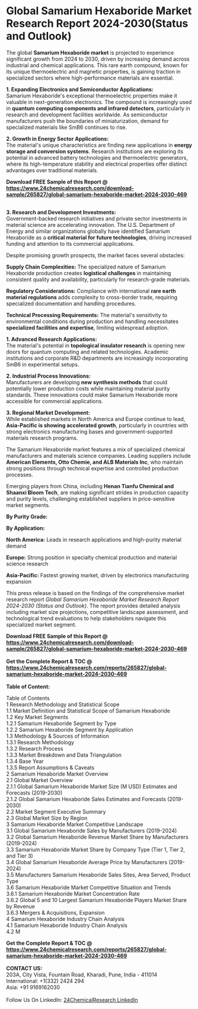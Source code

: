 <h1>Global Samarium Hexaboride Market Research Report 2024-2030(Status and Outlook)</h1><p>The global <strong>Samarium Hexaboride market</strong> is projected to experience significant growth from 2024 to 2030, driven by increasing demand across industrial and chemical applications. This rare earth compound, known for its unique thermoelectric and magnetic properties, is gaining traction in specialized sectors where high-performance materials are essential.</p><p><strong>1. Expanding Electronics and Semiconductor Applications:</strong><br>
Samarium Hexaboride's exceptional thermoelectric properties make it valuable in next-generation electronics. The compound is increasingly used in <strong>quantum computing components and infrared detectors</strong>, particularly in research and development facilities worldwide. As semiconductor manufacturers push the boundaries of miniaturization, demand for specialized materials like SmB6 continues to rise.</p><p><strong>2. Growth in Energy Sector Applications:</strong><br>
The material's unique characteristics are finding new applications in <strong>energy storage and conversion systems</strong>. Research institutions are exploring its potential in advanced battery technologies and thermoelectric generators, where its high-temperature stability and electrical properties offer distinct advantages over traditional materials.</p><div><b>Download FREE Sample of this Report @ 
            <a href="https://www.24chemicalresearch.com/download-sample/265827/global-samarium-hexaboride-market-2024-2030-469">
            https://www.24chemicalresearch.com/download-sample/265827/global-samarium-hexaboride-market-2024-2030-469</a></b></div><br><p><strong>3. Research and Development Investments:</strong><br>
Government-backed research initiatives and private sector investments in material science are accelerating innovation. The U.S. Department of Energy and similar organizations globally have identified Samarium Hexaboride as a <strong>critical material for future technologies</strong>, driving increased funding and attention to its commercial applications.</p><p>Despite promising growth prospects, the market faces several obstacles:</p><p><strong>Supply Chain Complexities:</strong> The specialized nature of Samarium Hexaboride production creates <strong>logistical challenges</strong> in maintaining consistent quality and availability, particularly for research-grade materials.</p><p><strong>Regulatory Considerations:</strong> Compliance with international <strong>rare earth material regulations</strong> adds complexity to cross-border trade, requiring specialized documentation and handling procedures.</p><p><strong>Technical Processing Requirements:</strong> The material's sensitivity to environmental conditions during production and handling necessitates <strong>specialized facilities and expertise</strong>, limiting widespread adoption.</p><p><strong>1. Advanced Research Applications:</strong><br>
The material's potential in <strong>topological insulator research</strong> is opening new doors for quantum computing and related technologies. Academic institutions and corporate R&amp;D departments are increasingly incorporating SmB6 in experimental setups.</p><p><strong>2. Industrial Process Innovations:</strong><br>
Manufacturers are developing <strong>new synthesis methods</strong> that could potentially lower production costs while maintaining material purity standards. These innovations could make Samarium Hexaboride more accessible for commercial applications.</p><p><strong>3. Regional Market Development:</strong><br>
While established markets in North America and Europe continue to lead, <strong>Asia-Pacific is showing accelerated growth</strong>, particularly in countries with strong electronics manufacturing bases and government-supported materials research programs.</p><p>The Samarium Hexaboride market features a mix of specialized chemical manufacturers and materials science companies. Leading suppliers include <strong>American Elements, Otto Chemie, and ALB Materials Inc</strong>, who maintain strong positions through technical expertise and controlled production processes.</p><p>Emerging players from China, including <strong>Henan Tianfu Chemical and Shaanxi Bloom Tech</strong>, are making significant strides in production capacity and purity levels, challenging established suppliers in price-sensitive market segments.</p><p><strong>By Purity Grade:</strong></p><p><strong>By Application:</strong></p><p><strong>North America:</strong> Leads in research applications and high-purity material demand</p><p><strong>Europe:</strong> Strong position in specialty chemical production and material science research</p><p><strong>Asia-Pacific:</strong> Fastest growing market, driven by electronics manufacturing expansion</p><p>This press release is based on the findings of the comprehensive market research report <em>Global Samarium Hexaboride Market Research Report 2024-2030 (Status and Outlook)</em>. The report provides detailed analysis including market size projections, competitive landscape assessment, and technological trend evaluations to help stakeholders navigate this specialized market segment.</p><div><b>Download FREE Sample of this Report @ 
            <a href="https://www.24chemicalresearch.com/download-sample/265827/global-samarium-hexaboride-market-2024-2030-469">
            https://www.24chemicalresearch.com/download-sample/265827/global-samarium-hexaboride-market-2024-2030-469</a></b></div><br><div><b>Get the Complete Report & TOC @ 
            <a href="https://www.24chemicalresearch.com/reports/265827/global-samarium-hexaboride-market-2024-2030-469">
            https://www.24chemicalresearch.com/reports/265827/global-samarium-hexaboride-market-2024-2030-469</a></b></div><br>
            <b>Table of Content:</b><p>Table of Contents<br />
1 Research Methodology and Statistical Scope<br />
1.1 Market Definition and Statistical Scope of Samarium Hexaboride<br />
1.2 Key Market Segments<br />
1.2.1 Samarium Hexaboride Segment by Type<br />
1.2.2 Samarium Hexaboride Segment by Application<br />
1.3 Methodology & Sources of Information<br />
1.3.1 Research Methodology<br />
1.3.2 Research Process<br />
1.3.3 Market Breakdown and Data Triangulation<br />
1.3.4 Base Year<br />
1.3.5 Report Assumptions & Caveats<br />
2 Samarium Hexaboride Market Overview<br />
2.1 Global Market Overview<br />
2.1.1 Global Samarium Hexaboride Market Size (M USD) Estimates and Forecasts (2019-2030)<br />
2.1.2 Global Samarium Hexaboride Sales Estimates and Forecasts (2019-2030)<br />
2.2 Market Segment Executive Summary<br />
2.3 Global Market Size by Region<br />
3 Samarium Hexaboride Market Competitive Landscape<br />
3.1 Global Samarium Hexaboride Sales by Manufacturers (2019-2024)<br />
3.2 Global Samarium Hexaboride Revenue Market Share by Manufacturers (2019-2024)<br />
3.3 Samarium Hexaboride Market Share by Company Type (Tier 1, Tier 2, and Tier 3)<br />
3.4 Global Samarium Hexaboride Average Price by Manufacturers (2019-2024)<br />
3.5 Manufacturers Samarium Hexaboride Sales Sites, Area Served, Product Type<br />
3.6 Samarium Hexaboride Market Competitive Situation and Trends<br />
3.6.1 Samarium Hexaboride Market Concentration Rate<br />
3.6.2 Global 5 and 10 Largest Samarium Hexaboride Players Market Share by Revenue<br />
3.6.3 Mergers & Acquisitions, Expansion<br />
4 Samarium Hexaboride Industry Chain Analysis<br />
4.1 Samarium Hexaboride Industry Chain Analysis<br />
4.2 M</p><div><b>Get the Complete Report & TOC @ 
            <a href="https://www.24chemicalresearch.com/reports/265827/global-samarium-hexaboride-market-2024-2030-469">
            https://www.24chemicalresearch.com/reports/265827/global-samarium-hexaboride-market-2024-2030-469</a></b></div><br><b>CONTACT US:</b><br>
            203A, City Vista, Fountain Road, Kharadi, Pune, India - 411014<br>
            International: +1(332) 2424 294<br>
            Asia: +91 9169162030 <br><br>
            Follow Us On LinkedIn: <a href="https://www.linkedin.com/company/24chemicalresearch/">24ChemicalResearch LinkedIn</a>